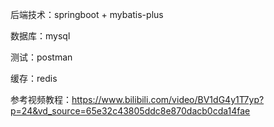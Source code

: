 后端技术：springboot + mybatis-plus      

数据库：mysql  

测试：postman  

缓存：redis

参考视频教程：https://www.bilibili.com/video/BV1dG4y1T7yp?p=24&vd_source=65e32c43805ddc8e870dacb0cda14fae
